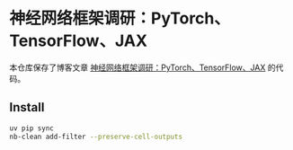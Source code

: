 # 神经网络框架调研：PyTorch、TensorFlow、JAX

本仓库保存了博客文章 [神经网络框架调研：PyTorch、TensorFlow、JAX](https://allanchain.github.io/blog/post/nn-frameworks/) 的代码。

## Install

```sh
uv pip sync
nb-clean add-filter --preserve-cell-outputs
```

